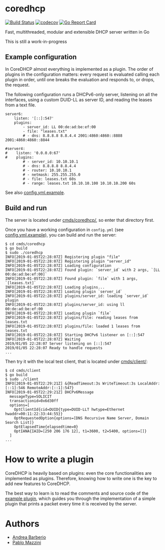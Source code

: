 # coredhcp

[![Build Status](https://travis-ci.org/coredhcp/coredhcp.svg?branch=master)](https://travis-ci.org/coredhcp/coredhcp)
[![codecov](https://codecov.io/gh/coredhcp/coredhcp/branch/master/graph/badge.svg)](https://codecov.io/gh/coredhcp/coredhcp)
[![Go Report Card](https://goreportcard.com/badge/github.com/coredhcp/coredhcp)](https://goreportcard.com/report/github.com/coredhcp/coredhcp)

Fast, multithreaded, modular and extensible DHCP server written in Go

This is still a work-in-progress

## Example configuration

In CoreDHCP almost everything is implemented as a plugin. The order of plugins in the configuration matters: every request is evaluated calling each plugin in order, until one breaks the evaluation and responds to, or drops, the request.

The following configuration runs a DHCPv6-only server, listening on all the interfaces, using a custom DUID-LL as server ID, and reading the leases from a text file.

```
server6:
    listen: '[::]:547'
    plugins:
        - server_id: LL 00:de:ad:be:ef:00
        - file: "leases.txt"
        # - dns: 8.8.8.8 8.8.4.4 2001:4860:4860::8888 2001:4860:4860::8844

#server4:
#    listen: '0.0.0.0:67'
#    plugins:
        # - server_id: 10.10.10.1
        # - dns: 8.8.8.8 8.8.4.4
        # - router: 10.10.10.1
        # - netmask: 255.255.255.0
        # - file: leases.txt 60s
        # - range: leases.txt 10.10.10.100 10.10.10.200 60s
```

See also [config.yml.example](cmds/coredhcp/config.yml.example).

## Build and run

The server is located under [cmds/coredhcp/](cmds/coredhcp/), so enter that
directory first.

Once you have a working configuration in `config.yml` (see [config.yml.example](cmds/coredhcp/config.yml.example)), you can build and run the server:
```
$ cd cmds/coredhcp
$ go build
$ sudo ./coredhcp
INFO[2019-01-05T22:28:07Z] Registering plugin "file"
INFO[2019-01-05T22:28:07Z] Registering plugin "server_id"
INFO[2019-01-05T22:28:07Z] Loading configuration
INFO[2019-01-05T22:28:07Z] Found plugin: `server_id` with 2 args, `[LL 00:de:ad:be:ef:00]`
INFO[2019-01-05T22:28:07Z] Found plugin: `file` with 1 args, `[leases.txt]`
INFO[2019-01-05T22:28:07Z] Loading plugins...
INFO[2019-01-05T22:28:07Z] Loading plugin `server_id`
INFO[2019-01-05T22:28:07Z] plugins/server_id: loading `server_id` plugin
INFO[2019-01-05T22:28:07Z] plugins/server_id: using ll 00:de:ad:be:ef:00
INFO[2019-01-05T22:28:07Z] Loading plugin `file`
INFO[2019-01-05T22:28:07Z] plugins/file: reading leases from leases.txt
INFO[2019-01-05T22:28:07Z] plugins/file: loaded 1 leases from leases.txt
INFO[2019-01-05T22:28:07Z] Starting DHCPv6 listener on [::]:547
INFO[2019-01-05T22:28:07Z] Waiting
2019/01/05 22:28:07 Server listening on [::]:547
2019/01/05 22:28:07 Ready to handle requests
...
```

Then try it with the local test client, that is located under
[cmds/client/](cmds/client):
```
$ cd cmds/client
$ go build
$ sudo ./client
INFO[2019-01-05T22:29:21Z] &{ReadTimeout:3s WriteTimeout:3s LocalAddr:[::1]:546 RemoteAddr:[::1]:547}
INFO[2019-01-05T22:29:21Z] DHCPv6Message
  messageType=SOLICIT
  transactionid=0x6d30ff
  options=[
    OptClientId{cid=DUID{type=DUID-LLT hwtype=Ethernet hwaddr=00:11:22:33:44:55}}
    OptRequestedOption{options=[DNS Recursive Name Server, Domain Search List]}
    OptElapsedTime{elapsedtime=0}
    OptIANA{IAID=[250 206 176 12], t1=3600, t2=5400, options=[]}
  ]
...
```

# How to write a plugin

CoreDHCP is heavily based on plugins: even the core functionalities are
implemented as plugins. Therefore, knowing how to write one is the key to add
new features to CoreDHCP.

The best way to learn is to read the comments and source code of the
[example plugin](plugins/example/), which guides you through the implementation
of a simple plugin that prints a packet every time it is received by the server.


# Authors

* [Andrea Barberio](https://github.com/insomniacslk)
* [Pablo Mazzini](https://github.com/pmazzini)
